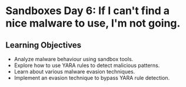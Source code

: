 # Sandboxes Day 6: If I can't find a nice malware to use, I'm not going.

## Learning Objectives
- Analyze malware behaviour using sandbox tools.
- Explore how to use YARA rules to detect malicious patterns.
- Learn about various malware evasion techniques.
- Implement an evasion technique to bypass YARA rule detection.

